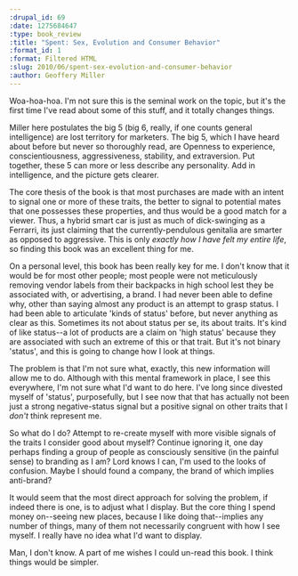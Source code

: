 ```yaml
--- 
:drupal_id: 69
:date: 1275684647
:type: book_review
:title: "Spent: Sex, Evolution and Consumer Behavior"
:format_id: 1
:format: Filtered HTML
:slug: 2010/06/spent-sex-evolution-and-consumer-behavior
:author: Geoffery Miller
---
```

Woa-hoa-hoa.  I'm not sure this is the seminal work on the topic, but it's the first time I've read about some of this stuff, and it totally changes things.

Miller here postulates the big 5 (big 6, really, if one counts general intelligence) are lost territory for marketers.  The big 5, which I have heard about before but never so thoroughly read, are Openness to experience, conscientiousness, aggressiveness, stability, and extraversion.  Put together, these 5 can more or less describe any personality.  Add in intelligence, and the picture gets clearer.

The core thesis of the book is that most purchases are made with an intent to signal one or more of these traits, the better to signal to potential mates that one possesses these properties, and thus would be a good match for a viewer.  Thus, a hybrid smart car is just as much of dick-swinging as a Ferrarri, its just claiming that the currently-pendulous genitalia are smarter as opposed to aggressive.  This is only *exactly how I have felt my entire life*, so finding this book was an excellent thing for me.

On a personal level, this book has been really key for me.  I don't know that it would be for most other people; most people were not meticulously removing vendor labels from their backpacks in high school lest they be associated with, or advertising, a brand.  I had never been able to define why, other than saying almost any product is an attempt to grasp status.  I had been able to articulate 'kinds of status' before, but never anything as clear as this.  Sometimes its not about status per se, its about traits.  It's kind of like status--a lot of products are a claim on 'high status' because they are associated with such an extreme of this or that trait.  But it's not binary 'status', and this is going to change how I look at things.

The problem is that I'm not sure what, exactly, this new information will allow me to do.  Although with this mental framework in place, I see this everywhere, I'm not sure what I'd want to do here.  I've long since divested myself of 'status', purposefully, but I see now that that has actually not been just a strong negative-status signal but a positive signal on other traits that I *don't* think represent me.

So what do I do?  Attempt to re-create myself with more visible signals of the traits I consider good about myself?  Continue ignoring it, one day perhaps finding a group of people as consciously sensitive (in the painful sense) to branding as I am?  Lord knows I can, I'm used to the looks of confusion.  Maybe I should found a company, the brand of which implies anti-brand?

It would seem that the most direct approach for solving the problem, if indeed there is one, is to adjust what I display.  But the core thing I spend money on--seeing new places, because I like doing that--implies any number of things, many of them not necessarily congruent with how I see myself.  I really have no idea what I'd want to display.

Man, I don't know.  A part of me wishes I could un-read this book.  I think things would be simpler.
